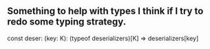 
## Something to help with types I think if I try to redo some typing strategy.
const deser: <K extends keyof typeof deserializers>(key: K): (typeof deserializers)[K] => deserializers[key]